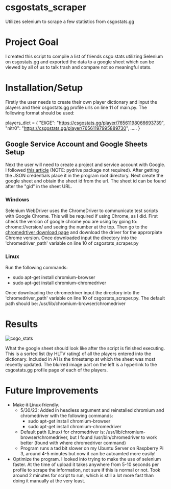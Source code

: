 # csgostats_scraper
Utilizes selenium to scrape a few statistics from csgostats.gg

# Project Goal
I created this script to compile a list of friends csgo stats utilizing Selenium on csgostats.gg and exported the data to a google sheet which can be viewed by all of us to talk trash and compare not so meaningful stats.

# Installation/Setup

Firstly the user needs to create their own player dictionary and input the players and their csgostats.gg profile urls on line 11 of main.py. The following format should be used:

players_dict = {
  "EliGE": "https://csgostats.gg/player/76561198066693739",
  "nitr0": "https://csgostats.gg/player/76561197995889730",
  .....
}

## Google Service Account and Google Sheets Setup
Next the user will need to create a project and service account with Google. I followed [this article](https://medium.com/@jb.ranchana/write-and-append-dataframes-to-google-sheets-in-python-f62479460cf0) (NOTE: pydrive package not required). After getting the JSON credentials place it in the program root directory. Next create the google sheet and obtain the sheet id from the url. The sheet id can be found after the "gid" in the sheet URL.

### Windows
Selenium WebDriver uses the ChromeDriver to communicate test scripts with Google Chrome. This will be required if using Chrome, as I did. First check the version of google chrome you are using by going to: chrome://version/ and seeing the number at the top. Then go to the [chromedrtiver download page](https://chromedriver.chromium.org/downloads) and download the driver for the approrpiate Chrome version. Once downloaded input the directory into the 'chromedriver_path' variable on line 10 of csgostats_scraper.py

### Linux
Run the following commands:
- sudo apt-get install chromium-browser
- sudo apt-get install chromium-chromedriver

Once downloading the chromedriver input the directory into the 'chromedriver_path' variable on line 10 of csgostats_scraper.py. The default path should be: 
/usr/lib/chromium-browser/chromedriver

# Results
![csgo_stats](https://github.com/ShayneEvans/csgostats_scraper/assets/70344759/1f8dadc5-088e-4f59-b3b6-ab72c8c8ce6d)

What the google sheet should look like after the script is finished executing. This is a sorted list (by HLTV rating) of all the players entered into the dictionary. Included in A1 is the timestamp at which the sheet was most recently updated. The blurred image part on the left is a hyperlink to the csgostats.gg profile page of each of the players.

# Future Improvements
- ~~Make it Linux friendly.~~
  - 5/30/23: Added in headless argument and reinstalled chromium and chromedriver with the following commands:
    - sudo apt-get install chromium-browser
    - sudo apt-get install chromium-chromedriver
  - Default path (Linux) for chromedriver is: /usr/lib/chromium-browser/chromedriver, but I found /usr/bin/chromedriver to work better (found with where chromedriver command)
  - Program runs a tad bit slower on my Ubuntu Server on Raspberry Pi 3, around 4-5 minutes but now it can be autoamted more easily!
- Optimize the program. I looked into trying to make the use of selenium faster. At the time of upload it takes anywhere from 5-10 seconds per profile to scrape the information, not sure if this is normal or not. Took around 2 minutes for script to run, which is still a lot more fast than doing it manually at the very least.
